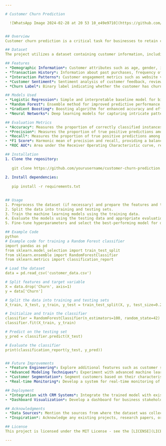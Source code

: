 ```yaml
---

# Customer Churn Prediction

  ![WhatsApp Image 2024-02-28 at 20 53 10_e49e9710](https://github.com/ashfaq-khan14/customer-churn-using-ANN/assets/120010803/432fe1c9-4f8d-4659-b97b-c52063dde5f8)


## Overview
Customer churn prediction is a critical task for businesses to retain customers and improve customer satisfaction. This project aims to develop a machine learning model capable of predicting customer churn based on various features such as customer demographics, transaction history, interaction patterns, and customer sentiment. By identifying customers at risk of churning, businesses can take proactive measures to retain them and enhance customer loyalty.

## Dataset
The project utilizes a dataset containing customer information, including demographics, transaction history, interaction logs, customer sentiment scores, and churn labels (churned or not churned). The dataset is collected from the company's customer database or CRM system and may be augmented with external data sources for better predictive performance.

## Features
- *Demographic Information*: Customer attributes such as age, gender, income, education level, marital status, and occupation.
- *Transaction History*: Information about past purchases, frequency of transactions, monetary value, product/service usage, subscription plans, and contract terms.
- *Interaction Patterns*: Customer engagement metrics such as website visits, app usage, email interactions, customer support tickets, and social media interactions.
- *Customer Sentiment*: Sentiment analysis of customer feedback, reviews, and survey responses to gauge customer satisfaction and loyalty.
- *Churn Label*: Binary label indicating whether the customer has churned (1) or not churned (0).

## Models Used
- *Logistic Regression*: Simple and interpretable baseline model for binary classification tasks, suitable for initial analysis and interpretation.
- *Random Forest*: Ensemble method for improved predictive performance, capable of handling nonlinear relationships in data and capturing feature importance.
- *Gradient Boosting*: Boosting algorithm for enhanced accuracy and efficiency, especially useful for imbalanced datasets and capturing complex interactions.
- *Neural Networks*: Deep learning models for capturing intricate patterns in high-dimensional data, particularly effective for text and image features.

## Evaluation Metrics
- *Accuracy*: Measures the proportion of correctly classified instances among all instances.
- *Precision*: Measures the proportion of true positive predictions among all positive predictions.
- *Recall*: Measures the proportion of true positive predictions among all actual positive instances.
- *F1 Score*: Harmonic mean of precision and recall, providing a balance between the two metrics.
- *ROC AUC*: Area under the Receiver Operating Characteristic curve, representing the model's ability to discriminate between positive and negative instances.

## Installation
1. Clone the repository:
   
   git clone https://github.com/yourusername/customer-churn-prediction.git
   
2. Install dependencies:
   
   pip install -r requirements.txt
   

## Usage
1. Preprocess the dataset (if necessary) and prepare the features and target variable.
2. Split the data into training and testing sets.
3. Train the machine learning models using the training data.
4. Evaluate the models using the testing data and appropriate evaluation metrics.
5. Fine-tune hyperparameters and select the best-performing model for deployment.

## Example Code
python
# Example code for training a Random Forest classifier
import pandas as pd
from sklearn.model_selection import train_test_split
from sklearn.ensemble import RandomForestClassifier
from sklearn.metrics import classification_report

# Load the dataset
data = pd.read_csv('customer_data.csv')

# Split features and target variable
X = data.drop('Churn', axis=1)
y = data['Churn']

# Split the data into training and testing sets
X_train, X_test, y_train, y_test = train_test_split(X, y, test_size=0.2, random_state=42)

# Initialize and train the classifier
classifier = RandomForestClassifier(n_estimators=100, random_state=42)
classifier.fit(X_train, y_train)

# Predict on the testing set
y_pred = classifier.predict(X_test)

# Evaluate the classifier
print(classification_report(y_test, y_pred))


## Future Improvements
- *Feature Engineering*: Explore additional features such as customer sentiment, product usage patterns, and customer feedback sentiment to improve model performance.
- *Advanced Modeling Techniques*: Experiment with advanced machine learning algorithms such as neural networks or gradient boosting for capturing complex relationships and improving predictive accuracy.
- *Customer Segmentation*: Segment customers based on their characteristics and behavior to tailor retention strategies more effectively for different customer segments.
- *Real-time Monitoring*: Develop a system for real-time monitoring of customer churn indicators to enable proactive intervention and immediate response.

## Deployment
- *Integration with CRM Systems*: Integrate the trained model with existing Customer Relationship Management (CRM) systems for automated churn prediction and customer retention strategies.
- *Dashboard Visualization*: Develop a dashboard for business stakeholders to monitor churn prediction results, track key metrics related to customer retention efforts, and visualize customer churn trends over time.

## Acknowledgments
- *Data Sources*: Mention the sources from where the dataset was collected and any data providers or collaborators involved.
- *Inspiration*: Acknowledge any existing projects, research papers, or open-source libraries that inspired this work.

## License
This project is licensed under the MIT License - see the [LICENSE](LICENSE) file for details.

---
```


